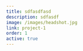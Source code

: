 ```yaml
---
title: sdfasdfasd
description: sdfasdf
image: /images/headshot.jpg
link: project-1
order: 1
active: true
---
```

